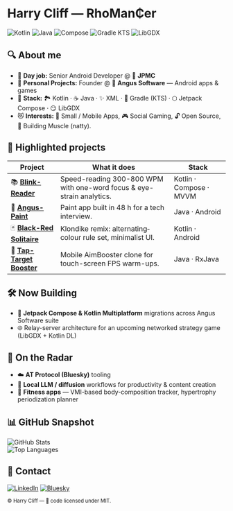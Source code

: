 <!-- README.md -->

<h1>Harry Cliff — RhoMan₵er</h1>

<p>
  <!-- quick tech badges -->
  <img src="https://img.shields.io/badge/Kotlin-1?style=for-the-badge&logo=kotlin&logoColor=white" alt="Kotlin"/>
  <img src="https://img.shields.io/badge/Java-ED8B00?style=for-the-badge&logo=openjdk&logoColor=white" alt="Java"/>
  <img src="https://img.shields.io/badge/Jetpack Compose-4285F4?style=for-the-badge&logo=android&logoColor=white" alt="Compose"/>
  <img src="https://img.shields.io/badge/Gradle-KTS-02303A?style=for-the-badge&logo=gradle&logoColor=white" alt="Gradle KTS"/>
  <img src="https://img.shields.io/badge/LibGDX-E83D13?style=for-the-badge" alt="LibGDX"/>
</p>

## 🔍 About me
- 💼 **Day job:** Senior Android Developer @ 🏦 **JPMC**
- 🚀 **Personal Projects:** Founder @ 🍔 **Angus Software** — Android apps & games
- 🥞 **Stack:** 🏞️ Kotlin · ☕ Java · ✨ XML · 🐘 Gradle (KTS) · ⬡ Jetpack Compose · 😏 LibGDX
- 😻 **Interests:** 📱 Small / Mobile Apps, 🎮 Social Gaming, 🔓 Open Source, 💪 Building Muscle (natty).

## 📌 Highlighted projects

| Project                                                                   | What it does                                                          | Stack                   |
|---------------------------------------------------------------------------|-----------------------------------------------------------------------|-------------------------|
| 📚 **[Blink-Reader](https://github.com/RhoMancer/Blink-Reader)**             | Speed-reading 300-800 WPM with one-word focus & eye-strain analytics. | Kotlin · Compose · MVVM |
| 🎨 **[Angus-Paint](https://github.com/RhoMancer/Angus-Paint)**               | Paint app built in 48 h for a tech interview.                         | Java · Android          |
| 🃏 **[Black-Red Solitaire](https://github.com/RhoMancer/BlackRedSolitaire)** | Klondike remix: alternating‐colour rule set, minimalist UI.           | Kotlin · Android        |
| 🎯 **[Tap-Target Booster](https://github.com/RhoMancer/Tap-Target-Booster)** | Mobile AimBooster clone for touch-screen FPS warm-ups.                | Java · RxJava           |

## 🛠️ Now Building

- 🧩 **Jetpack Compose & Kotlin Multiplatform** migrations across Angus Software suite
- 🌐 Relay-server architecture for an upcoming networked strategy game (LibGDX + Kotlin DL)

## 🔮 On the Radar

- ☁️ **AT Protocol (Bluesky)** tooling
- 🤖 **Local LLM / diffusion** workflows for productivity & content creation
- 💪 **Fitness apps** — VMI-based body-composition tracker, hypertrophy periodization planner

## 📊 GitHub Snapshot

<p>
  <img src="https://github-readme-stats.vercel.app/api?username=RhoMancer&show_icons=true&count_private=true" alt="GitHub Stats" />
  <br/>
  <img src="https://github-readme-stats.vercel.app/api/top-langs/?username=RhoMancer&layout=compact&hide=css,html" alt="Top Languages" />
</p>

## 🤝 Contact

<p>
  <a href="https://www.linkedin.com/in/harry-cliff"><img src="https://img.shields.io/badge/LinkedIn-0077B5?style=for-the-badge&logo=linkedin&logoColor=white" alt="LinkedIn"/></a>
  <a href="https://bsky.app/profile/rhomancer.bsky.social"><img src="https://img.shields.io/badge/Bluesky-1DA1F2?style=for-the-badge&logo=&logoColor=white" alt="Bluesky"/></a>
</p>

<sub>© Harry Cliff — 📜 code licensed under MIT.</sub>
